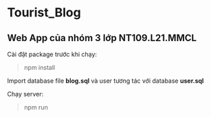 # Tourist_Blog
## Web App của nhóm 3 lớp NT109.L21.MMCL
Cài đặt package trước khi chạy:

> npm install

Import database file **blog.sql** và user tương tác với database **user.sql**

Chạy server:

> npm run
